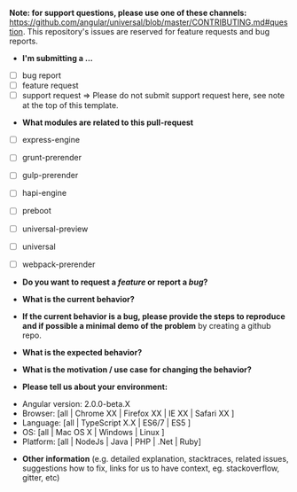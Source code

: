 **Note: for support questions, please use one of these channels:** https://github.com/angular/universal/blob/master/CONTRIBUTING.md#question. This repository's issues are reserved for feature requests and bug reports.

* **I'm submitting a ...**
- [ ] bug report
- [ ] feature request
- [ ] support request => Please do not submit support request here, see note at the top of this template.

* **What modules are related to this pull-request**
- [ ] express-engine
- [ ] grunt-prerender
- [ ] gulp-prerender
- [ ] hapi-engine
- [ ] preboot
- [ ] universal-preview
- [ ] universal
- [ ] webpack-prerender


* **Do you want to request a *feature* or report a *bug*?**



* **What is the current behavior?**



* **If the current behavior is a bug, please provide the steps to reproduce and if possible a minimal demo of the problem** by creating a github repo.



* **What is the expected behavior?**



* **What is the motivation / use case for changing the behavior?**



* **Please tell us about your environment:**

- Angular version: 2.0.0-beta.X
- Browser: [all | Chrome XX | Firefox XX | IE XX | Safari XX ]
- Language: [all | TypeScript X.X | ES6/7 | ES5 ]
- OS:  [all | Mac OS X | Windows | Linux ]
- Platform: [all | NodeJs | Java | PHP | .Net | Ruby]



* **Other information** (e.g. detailed explanation, stacktraces, related issues, suggestions how to fix, links for us to have context, eg. stackoverflow, gitter, etc)
